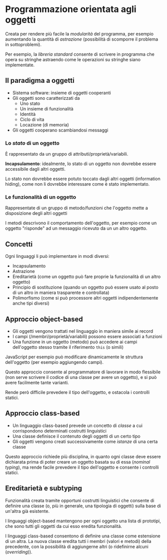 # Programmazione orientata agli oggetti

Creata per rendere più facile la *modularità* del programma, per esempio aumentando la quantità di *astrazione* (possibilità di scomporre il problema in sottoproblemi).

Per esempio, la *libreria standard* consente di scrivere in programma che opera su stringhe astraendo come le operazioni su stringhe siano implementate.

## Il paradigma a oggetti

- Sistema software: insieme di oggetti cooperanti
- Gli oggetti sono caratterizzati da
	- Uno stato
	- Un insieme di funzionalità
	- Identità
	- Ciclo di vita
	- Locazione (di memoria)
- Gli oggetti cooperano scambiandosi messaggi

### Lo *stato* di un oggetto

È rappresentato da un gruppo di attributi/proprietà/variabili.

**Incapsulamento**: idealmente, lo stato di un oggetto non dovrebbe essere accessibile dagli altri oggetti.

Lo stato non dovrebbe essere potuto toccato dagli altri oggetti (information hiding), come non li dovrebbe interessare come è stato implementato.

### Le funzionalità di un oggetto

Rappresentate di un gruppo di metodo/funzioni che l'oggetto mette a disposizione degli altri oggetti

I metodi descrivono il comportamento dell'oggetto, per esempio come un oggetto "risponde" ad un messaggio ricevuto da un un altro oggetto.

## Concetti

Ogni linguaggi li può implementare in modi diversi:

- Incapsulamento
- Astrazione
- Ereditarietà (come un oggetto può fare proprie la funzionalità di un altro oggetto)
- Principio di sostituzione (quando un oggetto può essere usato al posto di un altro in maniera trasparente e controllata)
- Polimorfismo (come si può processore altri oggetti indipendentemente anche tipi diversi)

## Approccio object-based

- Gli oggetti vengono trattati nel linguaggio in maniera simile ai record
- I campi (/membri/proprietà/variabili) possono essere associati a funzioni
- Una funzione in un oggetto (metodo) può accedere ai campi dell'oggetto stesso tramite il riferimento `this` (o simili)

JavaScript per esempio può modificare dinamicamente le struttura dell'oggetto (per esempio aggiungendo campi).

Questo approccio consente al programmatore di lavorare in modo flessibile (non serve scrivere il codice di una classe per avere un oggetto), e si può avere facilmente tante varianti.

Rende però difficile prevedere il tipo dell'oggetto, e ostacola i controlli statici.

## Approccio class-based

- Un linguaggio class-based prevede un concetto di *classe* a cui corrispondono determinati costrutti linguistici
- Una classe definisce il contenuto degli oggetti di un certo tipo
- Gli oggetti vengono creati successivamente come *istanze* di una certa classe

Questo approccio richiede più disciplina, in quanto ogni classe deve essere dichiarata prima di poter creare un oggetto basata su di essa (*nominal typing*), ma rende facile prevedere il tipo dell'oggetto e consente i controlli statici.

## Ereditarietà e subtyping

Funzionalità creata tramite opportuni costrutti linguistici che consente di definire una classe (o, più in generale, una tipologia di oggetti) sulla base di un'altra già esistente.

I linguaggi object-based mantengono per ogni oggetto una lista di prototipi, che sono tutti gli oggetti da cui esso eredita funzionalità.

I linguaggi class-based consentono di definire una classe come estensione di un altra. La nuova classe eredita tutti i membri (valori e metodi) della precedente, con la possibilità di aggiungerne altri (o ridefinirne alcuni (*overriding*)).